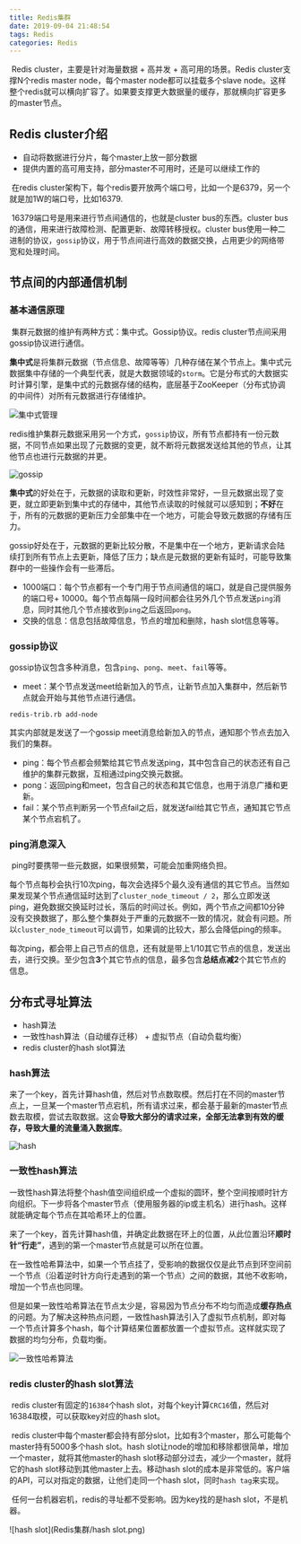 ```yaml
---
title: Redis集群
date: 2019-09-04 21:48:54
tags: Redis
categories: Redis
---
```


​		Redis cluster，主要是针对海量数据 + 高并发 + 高可用的场景。Redis cluster支撑N个redis master node，每个master node都可以挂载多个slave node。这样整个redis就可以横向扩容了。如果要支撑更大数据量的缓存，那就横向扩容更多的master节点。

## Redis cluster介绍

- 自动将数据进行分片，每个master上放一部分数据
- 提供内置的高可用支持，部分master不可用时，还是可以继续工作的

​        在redis cluster架构下，每个redis要开放两个端口号，比如一个是6379，另一个就是加1W的端口号，比如16379.

​		16379端口号是用来进行节点间通信的，也就是cluster bus的东西。cluster bus的通信，用来进行故障检测、配置更新、故障转移授权。cluster bus使用一种二进制的协议，`gossip`协议，用于节点间进行高效的数据交换，占用更少的网络带宽和处理时间。

## 节点间的内部通信机制

### 基本通信原理

​		集群元数据的维护有两种方式：集中式。Gossip协议。redis cluster节点间采用gossip协议进行通信。

​		**集中式**是将集群元数据（节点信息、故障等等）几种存储在某个节点上。集中式元数据集中存储的一个典型代表，就是大数据领域的`storm`。它是分布式的大数据实时计算引擎，是集中式的元数据存储的结构，底层基于ZooKeeper（分布式协调的中间件）对所有元数据进行存储维护。

![集中式管理](Redis集群/集中式管理.png)

​		redis维护集群元数据采用另一个方式，`gossip`协议，所有节点都持有一份元数据，不同节点如果出现了元数据的变更，就不断将元数据发送给其他的节点，让其他节点也进行元数据的并更。

![gossip](Redis集群/gossip.png)

​		**集中式**的好处在于，元数据的读取和更新，时效性非常好，一旦元数据出现了变更，就立即更新到集中式的存储中，其他节点读取的时候就可以感知到；**不好**在于，所有的元数据的更新压力全部集中在一个地方，可能会导致元数据的存储有压力。

​		gossip好处在于，元数据的更新比较分散，不是集中在一个地方，更新请求会陆续打到所有节点上去更新，降低了压力；缺点是元数据的更新有延时，可能导致集群中的一些操作会有一些滞后。

- 1000端口：每个节点都有一个专门用于节点间通信的端口，就是自己提供服务的端口号+ 10000。每个节点每隔一段时间都会往另外几个节点发送`ping`消息，同时其他几个节点接收到`ping`之后返回`pong`。
- 交换的信息：信息包括故障信息，节点的增加和删除，hash slot信息等等。

### gossip协议

​		gossip协议包含多种消息，包含`ping`、`pong`、`meet`、`fail`等等。

- meet：某个节点发送meet给新加入的节点，让新节点加入集群中，然后新节点就会开始与其他节点进行通信。

```
redis-trib.rb add-node
```

其实内部就是发送了一个gossip meet消息给新加入的节点，通知那个节点去加入我们的集群。

- ping：每个节点都会频繁给其它节点发送ping，其中包含自己的状态还有自己维护的集群元数据，互相通过ping交换元数据。
- pong：返回ping和meet，包含自己的状态和其它信息，也用于消息广播和更新。
- fail：某个节点判断另一个节点fail之后，就发送fail给其它节点，通知其它节点某个节点宕机了。

### ping消息深入

​		ping时要携带一些元数据，如果很频繁，可能会加重网络负担。

​		每个节点每秒会执行10次ping，每次会选择5个最久没有通信的其它节点。当然如果发现某个节点通信延时达到了`cluster_node_timeout / 2`，那么立即发送ping，避免数据交换延时过长，落后的时间过长。例如，两个节点之间都10分钟没有交换数据了，那么整个集群处于严重的元数据不一致的情况，就会有问题。所以`cluster_node_timeout`可以调节，如果调的比较大，那么会降低ping的频率。

​		每次ping，都会带上自己节点的信息，还有就是带上1/10其它节点的信息，发送出去，进行交换。至少包含**3**个其它节点的信息，最多包含**总结点减2**个其它节点的信息。

## 分布式寻址算法

- hash算法
- 一致性hash算法（自动缓存迁移） + 虚拟节点（自动负载均衡）
- redis cluster的hash slot算法

### hash算法

​		来了一个key，首先计算hash值，然后对节点数取模。然后打在不同的master节点上，一旦某一个master节点宕机，所有请求过来，都会基于最新的master节点数去取模，尝试去取数据。这会**导致大部分的请求过来，全部无法拿到有效的缓存，导致大量的流量涌入数据库**。

![hash](Redis集群/hash.png)

### 一致性hash算法

​		一致性hash算法将整个hash值空间组织成一个虚拟的圆环，整个空间按顺时针方向组织。下一步将各个master节点（使用服务器的ip或主机名）进行hash。这样就能确定每个节点在其哈希环上的位置。

​		来了一个key，首先计算hash值，并确定此数据在环上的位置，从此位置沿环**顺时针“行走”**，遇到的第一个master节点就是可以所在位置。

​		在一致性哈希算法中，如果一个节点挂了，受影响的数据仅仅是此节点到环空间前一个节点（沿着逆时针方向行走遇到的第一个节点）之间的数据，其他不收影响，增加一个节点也同理。

​		但是如果一致性哈希算法在节点太少是，容易因为节点分布不均匀而造成**缓存热点**的问题。为了解决这种热点问题，一致性hash算法引入了虚拟节点机制，即对每一个节点计算多个hash，每个计算结果位置都放置一个虚拟节点。这样就实现了数据的均匀分布，负载均衡。

![一致性哈希算法](Redis集群/一致性哈希算法.png)

### redis cluster的hash slot算法

​		redis cluster有固定的`16384`个hash slot，对每个key计算`CRC16`值，然后对16384取模，可以获取key对应的hash slot。

​		redis cluster中每个master都会持有部分slot，比如有3个master，那么可能每个master持有5000多个hash slot。hash slot让node的增加和移除都很简单，增加一个master，就将其他master的hash slot移动部分过去，减少一个master，就将它的hash slot移动到其他master上去。移动hash slot的成本是非常低的。客户端的API，可以对指定的数据，让他们走同一个hash slot，同时`hash tag`来实现。

​		任何一台机器宕机，redis的寻址都不受影响。因为key找的是hash slot，不是机器。

![hash slot](Redis集群/hash slot.png)